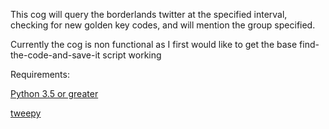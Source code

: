This cog will query the borderlands twitter at the specified interval, checking for new golden key codes, and will mention the group specified.

Currently the cog is non functional as I first would like to get the base find-the-code-and-save-it script working

Requirements:

[Python 3.5 or greater](https://www.python.org/)

[tweepy](http://www.tweepy.org/)
